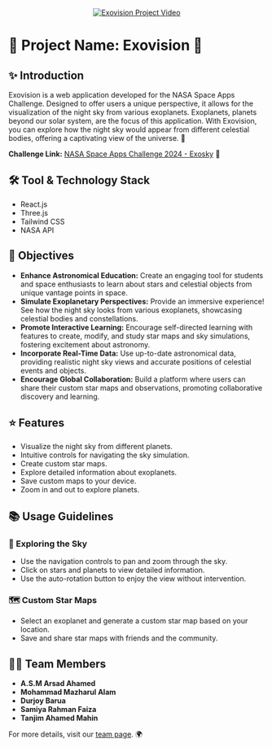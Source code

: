 <p align="center">
  <a href="https://i.imgur.com/w1hihiCVJ.mp4">
    <img src="https://imgur.com/w1hiCVJ.jpg" alt="Exovision Project Video" style="max-width:100%; height:auto;">
  </a>
</p>
<h1>🌌 Project Name: Exovision 🌌</h1>

<h2>✨ Introduction</h2>
<p>
    Exovision is a web application developed for the NASA Space Apps Challenge. Designed to offer users a unique perspective, it allows for the visualization of the night sky from various exoplanets. Exoplanets, planets beyond our solar system, are the focus of this application. With Exovision, you can explore how the night sky would appear from different celestial bodies, offering a captivating view of the universe. 🌠
</p>
<p>
    <strong>Challenge Link:</strong> <a href="https://www.spaceappschallenge.org/nasa-space-apps-2024/challenges/exosky/?tab=details">NASA Space Apps Challenge 2024 - Exosky</a> 🚀
</p>

<h2>🛠️ Tool & Technology Stack</h2>
<ul>
    <li>React.js</li>
    <li>Three.js</li>
    <li>Tailwind CSS</li>
    <li>NASA API</li>
</ul>

<h2>🎯 Objectives</h2>
<ul>
    <li><strong>Enhance Astronomical Education:</strong> Create an engaging tool for students and space enthusiasts to learn about stars and celestial objects from unique vantage points in space.</li>
    <li><strong>Simulate Exoplanetary Perspectives:</strong> Provide an immersive experience! See how the night sky looks from various exoplanets, showcasing celestial bodies and constellations.</li>
    <li><strong>Promote Interactive Learning:</strong> Encourage self-directed learning with features to create, modify, and study star maps and sky simulations, fostering excitement about astronomy.</li>
    <li><strong>Incorporate Real-Time Data:</strong> Use up-to-date astronomical data, providing realistic night sky views and accurate positions of celestial events and objects.</li>
    <li><strong>Encourage Global Collaboration:</strong> Build a platform where users can share their custom star maps and observations, promoting collaborative discovery and learning.</li>
</ul>

<h2>⭐ Features</h2>
<ul>
    <li>Visualize the night sky from different planets.</li>
    <li>Intuitive controls for navigating the sky simulation.</li>
    <li>Create custom star maps.</li>
    <li>Explore detailed information about exoplanets.</li>
    <li>Save custom maps to your device.</li>
    <li>Zoom in and out to explore planets.</li>
</ul>

<h2>📚 Usage Guidelines</h2>
<h3>🔭 Exploring the Sky</h3>
<ul>
    <li>Use the navigation controls to pan and zoom through the sky.</li>
    <li>Click on stars and planets to view detailed information.</li>
    <li>Use the auto-rotation button to enjoy the view without intervention.</li>
</ul>

<h3>🗺️ Custom Star Maps</h3>
<ul>
    <li>Select an exoplanet and generate a custom star map based on your location.</li>
    <li>Save and share star maps with friends and the community.</li>
</ul>

<h2>👩‍🚀 Team Members</h2>
<ul>
    <li><strong>A.S.M Arsad Ahamed</strong></li>
    <li><strong>Mohammad Mazharul Alam</strong></li>
    <li><strong>Durjoy Barua</strong></li>
    <li><strong>Samiya Rahman Faiza</strong></li>
    <li><strong>Tanjim Ahamed Mahin</strong></li>
</ul>

<p>
    For more details, visit our <a href="https://www.spaceappschallenge.org/nasa-space-apps-2024/find-a-team/astronovo/?tab=members">team page</a>. 🌍
</p>
